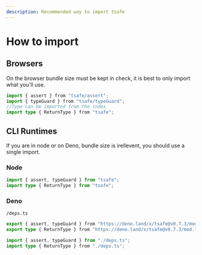 ```yaml
---
description: Recommended way to import tsafe
---
```


# How to import

## Browsers

On the browser bundle size must be kept in check, it is best to only import what you'll use.

```typescript
import { assert } from "tsafe/assert";
import { typeGuard } from "tsafe/typeGuard";
//Type can be imported from the index
import type { ReturnType } from "tsafe";
```

## CLI Runtimes

If you are in node or on Deno, bundle size is irellevent, you should use a single import.

### Node

```typescript
import { assert, typeGuard } from "tsafe";
import type { ReturnType } from "tsafe";
```

### Deno

`/deps.ts`

```typescript
export { assert, typeGuard } from "https://deno.land/x/tsafe@v0.7.3/mod.ts";
export type { ReturnType } from "https://deno.land/x/tsafe@v0.7.3/mod.ts";
```

```typescript
import { assert, typeGuard } from "./deps.ts";
import type { ReturnType } from "./deps.ts";
```
